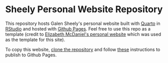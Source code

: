 # Sheely Personal Website Repository

This repository hosts Galen Sheely's personal website built with [Quarto](https://quarto.org/) in [RStudio](https://posit.co/products/open-source/rstudio/) and hosted with [Github Pages](https://pages.github.com/). Feel free to use this repo as a template (credit to [Elizabeth McDaniel's personal website](elizabethmcd.github.io) which was used as the template for this site).

To copy this website, [clone the repository](https://jtr13.github.io/cc21/collaborating-on-rstudio-with-github.html#cloning-a-repository-set-up-by-someone-else) and follow [these](https://quarto.org/docs/publishing/github-pages.html) instructions to publish to Github Pages.
